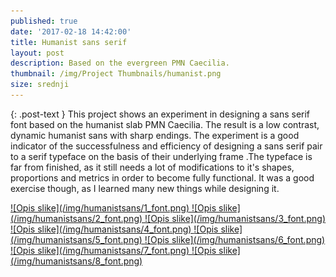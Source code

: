 ```yaml
---
published: true
date: '2017-02-18 14:42:00'
title: Humanist sans serif
layout: post
description: Based on the evergreen PMN Caecilia.
thumbnail: /img/Project Thumbnails/humanist.png
size: srednji
---
```


{: .post-text }
This project shows an experiment in designing a sans serif font based on the humanist slab PMN Caecilia. The result is a low contrast, dynamic humanist sans with sharp endings. The experiment is a good indicator of the successfulness and efficiency of designing a sans serif pair to a serif typeface on the basis of their underlying frame .The typeface is far from finished, as it still needs a lot of modifications to it's shapes, proportions and metrics in order to become fully functional. It was a good exercise though, as I learned many new things while designing it.

<a href="/img/humanistsans/1_font.png" class="fluidbox">
![Opis slike](/img/humanistsans/1_font.png)
</a>

<a href="/img/humanistsans/2_font.png" class="fluidbox">
![Opis slike](/img/humanistsans/2_font.png)
</a>

<a href="/img/humanistsans/3_font.png" class="fluidbox">
![Opis slike](/img/humanistsans/3_font.png)
</a>

<a href="/img/humanistsans/4_font.png" class="fluidbox">
![Opis slike](/img/humanistsans/4_font.png)
</a>

<a href="/img/humanistsans/5_font.png" class="fluidbox">
![Opis slike](/img/humanistsans/5_font.png)
</a>

<a href="/img/humanistsans/6_font.png" class="fluidbox">
![Opis slike](/img/humanistsans/6_font.png)
</a>

<a href="/img/humanistsans/7_font.png" class="fluidbox">
![Opis slike](/img/humanistsans/7_font.png)
</a>

<a href="/img/humanistsans/8_font.png" class="fluidbox">
![Opis slike](/img/humanistsans/8_font.png)
</a>
